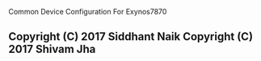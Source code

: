 Common Device Configuration For Exynos7870 

Copyright (C) 2017 Siddhant Naik
Copyright (C) 2017 Shivam Jha
--------------------------------------------
